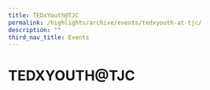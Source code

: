 ```yaml
---
title: TEDxYouth@TJC
permalink: /highlights/archive/events/tedxyouth-at-tjc/
description: ""
third_nav_title: Events
---
```

# TEDXYOUTH@TJC

